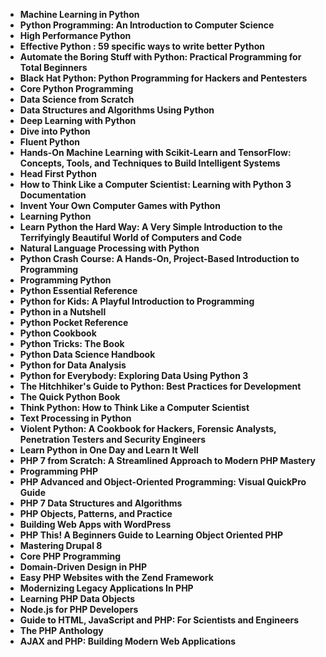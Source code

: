 <ul>
                                <li><b><a target="_blank" href="https://github.com/manjunath5496/PHP-Programming-Books/blob/master/php(1).pdf" style="text-decoration:none;">Machine Learning in Python</a></b></li>
                                <li><b><a target="_blank" href="https://github.com/manjunath5496/PHP-Programming-Books/blob/master/php(2).pdf" style="text-decoration:none;">Python Programming: An Introduction to Computer Science</a></b></li>
                                <li><b><a target="_blank" href="https://github.com/manjunath5496/PHP-Programming-Books/blob/master/php(3).pdf" style="text-decoration:none;">High Performance Python</a></b></li>
                               
<li><b><a target="_blank" href="https://github.com/manjunath5496/PHP-Programming-Books/blob/master/php(4).pdf" style="text-decoration:none;"> Effective Python : 59 specific ways to write better Python</a></b></li>
                                <li><b><a target="_blank" href="https://github.com/manjunath5496/PHP-Programming-Books/blob/master/php(5).pdf" style="text-decoration:none;">Automate the Boring Stuff with Python: Practical Programming for Total Beginners</a></b></li>
                                
 <li><b><a target="_blank" href="https://github.com/manjunath5496/PHP-Programming-Books/blob/master/php(6).pdf" style="text-decoration:none;">Black Hat Python: Python Programming for Hackers and Pentesters</a></b></li>
                          
<li><b><a target="_blank" href="https://github.com/manjunath5496/PHP-Programming-Books/blob/master/php(7).pdf" style="text-decoration:none;">Core Python Programming</a></b></li>
                                <li><b><a target="_blank" href="https://github.com/manjunath5496/PHP-Programming-Books/blob/master/php(8).pdf" style="text-decoration:none;">Data Science from Scratch </a></b></li>
                                <li><b><a target="_blank" href="https://github.com/manjunath5496/PHP-Programming-Books/blob/master/php(9).pdf" style="text-decoration:none;">Data Structures and Algorithms Using Python</a></b></li>
                                
<li><b><a target="_blank" href="https://github.com/manjunath5496/PHP-Programming-Books/blob/master/php(10).pdf" style="text-decoration:none;">Deep Learning with Python</a></b></li>  
        
<li><b><a target="_blank" href="https://github.com/manjunath5496/PHP-Programming-Books/blob/master/php(11).pdf" style="text-decoration:none;">Dive into Python</a></b></li>
                                <li><b><a target="_blank" href="https://github.com/manjunath5496/PHP-Programming-Books/blob/master/php(12).pdf" style="text-decoration:none;">Fluent Python</a></b></li>
 <li><b><a target="_blank" href="https://github.com/manjunath5496/PHP-Programming-Books/blob/master/php(13).pdf" style="text-decoration:none;">Hands-On Machine Learning with Scikit-Learn and TensorFlow: Concepts, Tools, and Techniques to Build Intelligent Systems</a></b></li>  
  <li><b><a target="_blank" href="https://github.com/manjunath5496/PHP-Programming-Books/blob/master/php(14).rar" style="text-decoration:none;">Head First Python</a></b></li>  
 <li><b><a target="_blank" href="https://github.com/manjunath5496/PHP-Programming-Books/blob/master/php(15).pdf" style="text-decoration:none;">How to Think Like a Computer Scientist: Learning with Python 3 Documentation</a></b></li>
                                <li><b><a target="_blank" href="https://github.com/manjunath5496/PHP-Programming-Books/blob/master/php(16).pdf" style="text-decoration:none;">Invent Your Own Computer Games with Python</a></b></li>

 <li><b><a target="_blank" href="https://github.com/manjunath5496/PHP-Programming-Books/blob/master/php(17).pdf" style="text-decoration:none;">Learning Python</a></b></li>
                                <li><b><a target="_blank" href="https://github.com/manjunath5496/PHP-Programming-Books/blob/master/php(18).pdf" style="text-decoration:none;">Learn Python the Hard Way: A Very Simple Introduction to the Terrifyingly Beautiful World of Computers and Code </a></b></li>

<li><b><a target="_blank" href="https://github.com/manjunath5496/PHP-Programming-Books/blob/master/php(19).pdf" style="text-decoration:none;">Natural Language Processing with Python</a></b></li>

 <li><b><a target="_blank" href="https://github.com/manjunath5496/PHP-Programming-Books/blob/master/php(20).pdf" style="text-decoration:none;">Python Crash Course: A Hands-On, Project-Based Introduction to Programming</a></b></li>
                                <li><b><a target="_blank" href="https://github.com/manjunath5496/PHP-Programming-Books/blob/master/php(21).rar" style="text-decoration:none;"> Programming Python </a></b></li>

<li><b><a target="_blank" href="https://github.com/manjunath5496/PHP-Programming-Books/blob/master/php(22).pdf" style="text-decoration:none;">Python Essential Reference </a></b></li>

<li><b><a target="_blank" href="https://github.com/manjunath5496/PHP-Programming-Books/blob/master/php(23).pdf" style="text-decoration:none;">Python for Kids: A Playful Introduction to Programming</a></b></li>

 <li><b><a target="_blank" href="https://github.com/manjunath5496/PHP-Programming-Books/blob/master/php(24).pdf" style="text-decoration:none;">Python in a Nutshell</a></b></li>
                         
<li><b><a target="_blank" href="https://github.com/manjunath5496/PHP-Programming-Books/blob/master/php(25).pdf" style="text-decoration:none;">Python Pocket Reference</a></b></li>

<li><b><a target="_blank" href="https://github.com/manjunath5496/PHP-Programming-Books/blob/master/php(26).pdf" style="text-decoration:none;">Python Cookbook</a></b></li>

 <li><b><a target="_blank" href="https://github.com/manjunath5496/PHP-Programming-Books/blob/master/php(27).pdf" style="text-decoration:none;">Python Tricks: The Book</a></b></li>
                                <li><b><a target="_blank" href="https://github.com/manjunath5496/PHP-Programming-Books/blob/master/php(28).pdf" style="text-decoration:none;"> Python Data Science Handbook</a></b></li>

<li><b><a target="_blank" href="https://github.com/manjunath5496/PHP-Programming-Books/blob/master/php(29).pdf" style="text-decoration:none;">Python for Data Analysis</a></b></li>


<li><b><a target="_blank" href="https://github.com/manjunath5496/PHP-Programming-Books/blob/master/php(30).pdf" style="text-decoration:none;">Python for Everybody: Exploring Data Using Python 3</a></b></li>

<li><b><a target="_blank" href="https://github.com/manjunath5496/PHP-Programming-Books/blob/master/php(31).pdf" style="text-decoration:none;">The Hitchhiker's Guide to Python: Best Practices for Development</a></b></li>

 <li><b><a target="_blank" href="https://github.com/manjunath5496/PHP-Programming-Books/blob/master/php(32).pdf" style="text-decoration:none;">The Quick Python Book</a></b></li>

<li><b><a target="_blank" href="https://github.com/manjunath5496/PHP-Programming-Books/blob/master/php(33).pdf" style="text-decoration:none;">Think Python: How to Think Like a Computer Scientist</a></b></li>

 <li><b><a target="_blank" href="https://github.com/manjunath5496/PHP-Programming-Books/blob/master/php(34).pdf" style="text-decoration:none;"> Text Processing in Python</a></b></li>

 <li><b><a target="_blank" href="https://github.com/manjunath5496/PHP-Programming-Books/blob/master/php(35).pdf" style="text-decoration:none;">Violent Python: A Cookbook for Hackers, Forensic Analysts, Penetration Testers and Security Engineers</a></b></li>

<li><b><a target="_blank" href="https://github.com/manjunath5496/PHP-Programming-Books/blob/master/php(36).pdf" style="text-decoration:none;">Learn Python in One Day and Learn It Well</a></b></li>

 <li><b><a target="_blank" href="https://github.com/manjunath5496/PHP-Programming-Books/blob/master/php(37).pdf" style="text-decoration:none;">PHP 7 from Scratch: A Streamlined Approach to Modern PHP Mastery</a></b></li>

 <li><b><a target="_blank" href="https://github.com/manjunath5496/PHP-Programming-Books/blob/master/php(38).pdf" style="text-decoration:none;">Programming PHP</a></b></li>
 
 <li><b><a target="_blank" href="https://github.com/manjunath5496/PHP-Programming-Books/blob/master/php(39).pdf" style="text-decoration:none;">PHP Advanced and Object-Oriented Programming: Visual QuickPro Guide</a></b></li>

 <li><b><a target="_blank" href="https://github.com/manjunath5496/PHP-Programming-Books/blob/master/php(40).pdf" style="text-decoration:none;">PHP 7 Data Structures and Algorithms</a></b></li>
 <li><b><a target="_blank" href="https://github.com/manjunath5496/PHP-Programming-Books/blob/master/php(41).pdf" style="text-decoration:none;">PHP Objects, Patterns, and Practice</a></b></li>

 <li><b><a target="_blank" href="https://github.com/manjunath5496/PHP-Programming-Books/blob/master/php(30).pdf" style="text-decoration:none;">Building Web Apps with WordPress</a></b></li>

<li><b><a target="_blank" href="https://github.com/manjunath5496/PHP-Programming-Books/blob/master/php(42).pdf" style="text-decoration:none;">PHP This! A Beginners Guide to Learning Object Oriented PHP</a></b></li>

 <li><b><a target="_blank" href="https://github.com/manjunath5496/PHP-Programming-Books/blob/master/php(43).rar" style="text-decoration:none;">Mastering Drupal 8</a></b></li>

 <li><b><a target="_blank" href="https://github.com/manjunath5496/PHP-Programming-Books/blob/master/php(44).pdf" style="text-decoration:none;">Core PHP Programming</a></b></li>
 
 <li><b><a target="_blank" href="https://github.com/manjunath5496/PHP-Programming-Books/blob/master/php(45).pdf" style="text-decoration:none;">Domain-Driven Design in PHP</a></b></li>

 <li><b><a target="_blank" href="https://github.com/manjunath5496/PHP-Programming-Books/blob/master/php(46).pdf" style="text-decoration:none;">Easy PHP Websites with the Zend Framework</a></b></li>
 <li><b><a target="_blank" href="https://github.com/manjunath5496/PHP-Programming-Books/blob/master/php(47).pdf" style="text-decoration:none;">Modernizing Legacy Applications In PHP</a></b></li>

 <li><b><a target="_blank" href="https://github.com/manjunath5496/PHP-Programming-Books/blob/master/php(48).pdf" style="text-decoration:none;">Learning PHP Data Objects</a></b></li>
 <li><b><a target="_blank" href="https://github.com/manjunath5496/PHP-Programming-Books/blob/master/php(49).pdf" style="text-decoration:none;">Node.js for PHP Developers</a></b></li>

 <li><b><a target="_blank" href="https://github.com/manjunath5496/PHP-Programming-Books/blob/master/php(50).pdf" style="text-decoration:none;">Guide to HTML, JavaScript and PHP: For Scientists and Engineers</a></b></li>

 <li><b><a target="_blank" href="https://github.com/manjunath5496/PHP-Programming-Books/blob/master/php(51).pdf" style="text-decoration:none;">The PHP Anthology</a></b></li>

 <li><b><a target="_blank" href="https://github.com/manjunath5496/PHP-Programming-Books/blob/master/php(52).pdf" style="text-decoration:none;">AJAX and PHP: Building Modern Web Applications</a></b></li>



</ul>
